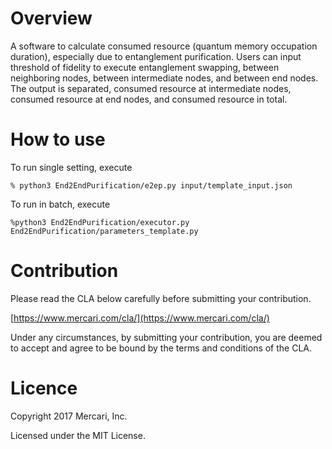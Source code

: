 # Overview
A software to calculate consumed resource (quantum memory occupation duration), especially due to entanglement purification.
Users can input threshold of fidelity to execute entanglement swapping, between neighboring nodes, between intermediate nodes, and between end nodes.
The output is separated, consumed resource at intermediate nodes, consumed resource at end nodes, and consumed resource in total.

# How to use
To run single setting, execute

```
% python3 End2EndPurification/e2ep.py input/template_input.json
```

To run in batch, execute

```
%python3 End2EndPurification/executor.py End2EndPurification/parameters_template.py
```

# Contribution
Please read the CLA below carefully before submitting your contribution.

[https://www.mercari.com/cla/](https://www.mercari.com/cla/)

Under any circumstances, by submitting your contribution, you are deemed to accept and agree to be bound by the terms and conditions of the CLA.
# Licence
Copyright 2017 Mercari, Inc.

Licensed under the MIT License.

